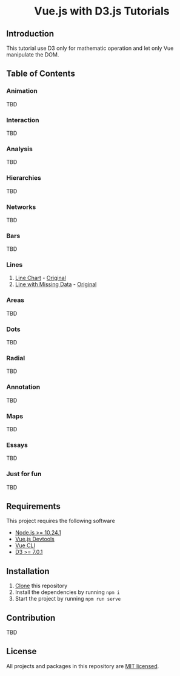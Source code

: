 

<h1 align="center">Vue.js with D3.js Tutorials</h1>

## Introduction
This tutorial use D3 only for mathematic operation and let only Vue manipulate the DOM.

## Table of Contents

### Animation
TBD

### Interaction
TBD

### Analysis
TBD

### Hierarchies
TBD

### Networks
TBD

### Bars
TBD
### Lines
1. [Line Chart](./src/components/LineChart.vue) - [Original](https://observablehq.com/@d3/line-chart) 
2. [Line with Missing Data](./src/components/LineWithMissingData.vue) - [Original](https://observablehq.com/@d3/line-with-missing-data) 
<!-- 3. Multi Line Chart - [Original](https://observablehq.com/@d3/multi-line-chart)  -->
<!-- 4. Threshold Encoding - [Original](https://observablehq.com/@d3/threshold-encoding) -->

### Areas
TBD
<!-- 1. Stacked Area Chart - [Original](https://observablehq.com/@d3/stacked-area-chart) -->
<!-- 2. Difference Chart - [Original](https://observablehq.com/@d3/difference-chart) -->
<!-- 3. Realtime Horizon Chart - [Original](https://observablehq.com/@d3/realtime-horizon-chart) -->

### Dots
TBD

### Radial
TBD

### Annotation
TBD

### Maps
TBD

### Essays
TBD

### Just for fun
TBD
## Requirements
This project requires the following software

- [Node.js >= 10.24.1](https://nodejs.org/en/)
- [Vue.js Devtools](https://chrome.google.com/webstore/detail/vuejs-devtools/nhdogjmejiglipccpnnnanhbledajbpd/related?hl=ko)
- [Vue CLI](https://cli.vuejs.org/guide/installation.html)
- [D3 >= 7.0.1](https://www.npmjs.com/package/d3)

## Installation

1. [Clone](https://github.com/Seungwoo321/vue-d3-tutorial.git) this repository
2. Install the dependencies by running `npm i`
3. Start the project by running `npm run serve`


## Contribution
TBD


## License

All projects and packages in this repository are [MIT licensed](./LICENSE).